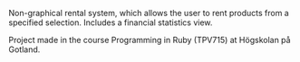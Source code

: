 Non-graphical rental system, which allows the user to rent products from a specified selection. Includes a financial statistics view.

Project made in the course Programming in Ruby (TPV715) at Högskolan på Gotland.